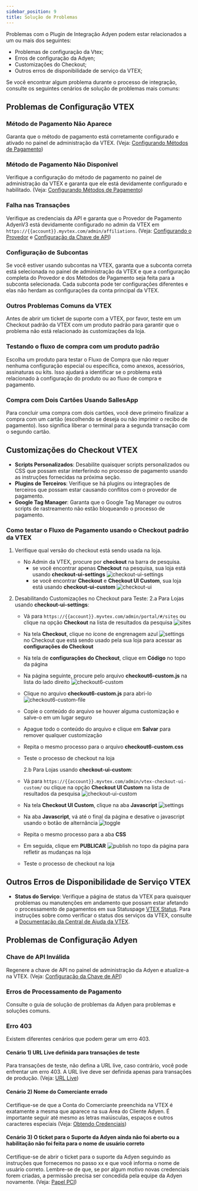 ```yaml
---
sidebar_position: 9
title: Solução de Problemas
---
```



Problemas com o Plugin de Integração Adyen podem estar relacionados a um ou mais dos seguintes:

- Problemas de configuração da Vtex;
- Erros de configuração da Adyen;
- Customizações do Checkout;
- Outros erros de disponibilidade de serviço da VTEX;

Se você encontrar algum problema durante o processo de integração, consulte os seguintes cenários de solução de problemas mais comuns:

## Problemas de Configuração VTEX

### Método de Pagamento Não Aparece

Garanta que o método de pagamento está corretamente configurado e ativado no painel de administração da VTEX. (Veja: [Configurando Métodos de Pagamento](vtex-configuration/payment-methods))

### Método de Pagamento Não Disponível

Verifique a configuração do método de pagamento no painel de administração da VTEX e garanta que ele está devidamente configurado e habilitado. (Veja: [Configurando Métodos de Pagamento](vtex-configuration/payment-methods))

### Falha nas Transações

Verifique as credenciais da API e garanta que o Provedor de Pagamento AdyenV3 está devidamente configurado no admin da VTEX em `https://{{account}}.myvtex.com/admin/affiliations`. (Veja: [Configurando o Provedor](vtex-configuration/configuring-provider) e [Configuração da Chave de API](adyen-configuration/api-key))

### Configuração de Subcontas

Se você estiver usando subcontas na VTEX, garanta que a subconta correta está selecionada no painel de administração da VTEX e que a configuração completa do Provedor e dos Métodos de Pagamento seja feita para a subconta selecionada. Cada subconta pode ter configurações diferentes e elas não herdam as configurações da conta principal da VTEX.

### Outros Problemas Comuns da VTEX

Antes de abrir um ticket de suporte com a VTEX, por favor, teste em um Checkout padrão da VTEX com um produto padrão para garantir que o problema não está relacionado às customizações da loja.

### Testando o fluxo de compra com um produto padrão

Escolha um produto para testar o Fluxo de Compra que não requer nenhuma configuração especial ou específica, como anexos, acessórios, assinaturas ou kits. Isso ajudará a identificar se o problema está relacionado à configuração do produto ou ao fluxo de compra e pagamento.

### Compra com Dois Cartões Usando SallesApp

Para concluir uma compra com dois cartões, você deve primeiro finalizar a compra com um cartão (escolhendo se deseja ou não imprimir o recibo de pagamento). Isso significa liberar o terminal para a segunda transação com o segundo cartão.

## Customizações do Checkout VTEX

- **Scripts Personalizados**: Desabilite quaisquer scripts personalizados ou CSS que possam estar interferindo no processo de pagamento usando as instruções fornecidas na próxima seção.
- **Plugins de Terceiros**: Verifique se há plugins ou integrações de terceiros que possam estar causando conflitos com o provedor de pagamento.
- **Google Tag Manager**: Garanta que o Google Tag Manager ou outros scripts de rastreamento não estão bloqueando o processo de pagamento.

### Como testar o Fluxo de Pagamento usando o Checkout padrão da VTEX

1. Verifique qual versão do checkout está sendo usada na loja.
   - No Admin da VTEX, procure por **checkout** na barra de pesquisa.
     - se você encontrar apenas **Checkout** na pesquisa, sua loja está usando **checkout-ui-settings**
       ![checkout-ui-settings](https://i.imgur.com/YRuIrTg.png)
     - se você encontrar **Checkout** e **Checkout UI Custom**, sua loja está usando **checkout-ui-custom**
       ![checkout-ui](https://i.imgur.com/h0McJSx.png)
2. Desabilitando Customizações no Checkout para Teste:
   2.a Para Lojas usando **checkout-ui-settings**:

   - Vá para `https://{{account}}.myvtex.com/admin/portal/#/sites` ou clique na opção **Checkout** na lista de resultados da pesquisa
     ![sites](https://i.imgur.com/9VVU0Hx.png)
   - Na tela **Checkout**, clique no ícone de engrenagem azul ![settings](https://i.imgur.com/D2PTBuq.png) no Checkout que está sendo usado pela sua loja para acessar as **configurações do Checkout**
   - Na tela de **configurações do Checkout**, clique em **Código** no topo da página
   - Na página seguinte, procure pelo arquivo **checkout6-custom.js** na lista do lado direito
     ![checkout6-custom](https://i.imgur.com/k1Se9js.png)
   - Clique no arquivo **checkout6-custom.js** para abri-lo
     ![checkout6-custom-file](https://i.imgur.com/r2I33l5.png)
   - Copie o conteúdo do arquivo se houver alguma customização e salve-o em um lugar seguro
   - Apague todo o conteúdo do arquivo e clique em **Salvar** para remover qualquer customização
   - Repita o mesmo processo para o arquivo **checkout6-custom.css**
   - Teste o processo de checkout na loja

     2.b Para Lojas usando **checkout-ui-custom**:

   - Vá para `https://{{account}}.myvtex.com/admin/vtex-checkout-ui-custom/` ou clique na opção **Checkout UI Custom** na lista de resultados da pesquisa
     ![checkout-ui-custom](https://i.imgur.com/oIR1jF7.png)
   - Na tela **Checkout UI Custom**, clique na aba **Javascript** ![settings](https://i.imgur.com/Q4NM7KN.png)
   - Na aba **Javascript**, vá até o final da página e desative o javascript usando o botão de alternância
     ![toggle](https://i.imgur.com/a4ZByOz.png)
   - Repita o mesmo processo para a aba **CSS**
   - Em seguida, clique em **PUBLICAR** ![publish](https://i.imgur.com/OxXaqUK.png) no topo da página para refletir as mudanças na loja
   - Teste o processo de checkout na loja

## Outros Erros de Disponibilidade de Serviço VTEX

- **Status do Serviço**: Verifique a página de status da VTEX para quaisquer problemas ou manutenções em andamento que possam estar afetando o processamento de pagamentos em sua Statuspage [VTEX Status](https://status.vtex.com/). Para instruções sobre como verificar o status dos serviços da VTEX, consulte a [Documentação da Central de Ajuda da VTEX](https://help.vtex.com/pt/tutorial/pagina-de-status-da-vtex--gPhqDn9IQ3c67wbJEX3JJ).

## Problemas de Configuração Adyen

### Chave de API Inválida

Regenere a chave de API no painel de administração da Adyen e atualize-a na VTEX. (Veja: [Configuração da Chave de API](adyen-configuration/api-key))

### Erros de Processamento de Pagamento

Consulte o guia de solução de problemas da Adyen para problemas e soluções comuns.

### Erro 403

Existem diferentes cenários que podem gerar um erro 403.

#### Cenário 1) URL Live definida para transações de teste

Para transações de teste, não defina a URL live, caso contrário, você pode enfrentar um erro 403. A URL live deve ser definida apenas para transações de produção. (Veja: [URL Live](adyen-configuration/live-url))

#### Cenário 2) Nome do Comerciante errado

Certifique-se de que a Conta do Comerciante preenchida na VTEX é exatamente a mesma que aparece na sua Área do Cliente Adyen. É importante seguir até mesmo as letras maiúsculas, espaços e outros caracteres especiais (Veja: [Obtendo Credenciais](adyen-configuration/getting-credentials))

#### Cenário 3) O ticket para o Suporte da Adyen ainda não foi aberto ou a habilitação não foi feita para o nome de usuário correto

Certifique-se de abrir o ticket para o suporte da Adyen seguindo as instruções que fornecemos no passo xx e que você informa o nome de usuário correto. Lembre-se de que, se por algum motivo novas credenciais forem criadas, a permissão precisa ser concedida pela equipe da Adyen novamente. (Veja: [Papel PCI](adyen-configuration/pci-role))
